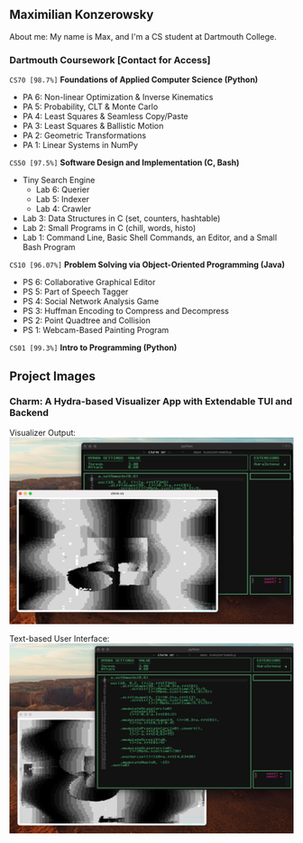 Maximilian Konzerowsky
--

About me: My name is Max, and I'm a CS student at Dartmouth College.

### Dartmouth Coursework [Contact for Access]

`CS70 [98.7%]` **Foundations of Applied Computer Science (Python)**
- PA 6: Non-linear Optimization & Inverse Kinematics
- PA 5: Probability, CLT & Monte Carlo
- PA 4: Least Squares & Seamless Copy/Paste
- PA 3: Least Squares & Ballistic Motion
- PA 2: Geometric Transformations
- PA 1: Linear Systems in NumPy

`CS50 [97.5%]` **Software Design and Implementation (C, Bash)**
- Tiny Search Engine
  - Lab 6: Querier
  - Lab 5: Indexer
  - Lab 4: Crawler
- Lab 3: Data Structures in C (set, counters, hashtable)
- Lab 2: Small Programs in C (chill, words, histo)
- Lab 1: Command Line, Basic Shell Commands, an Editor, and a Small Bash Program

`CS10 [96.07%]` **Problem Solving via Object-Oriented Programming (Java)**
- PS 6: Collaborative Graphical Editor
- PS 5: Part of Speech Tagger
- PS 4: Social Network Analysis Game
- PS 3: Huffman Encoding to Compress and Decompress
- PS 2: Point Quadtree and Collision
- PS 1: Webcam-Based Painting Program
  
`CS01 [99.3%]` **Intro to Programming (Python)**

Project Images
--
### **Charm:** A Hydra-based Visualizer App with Extendable TUI and Backend

Visualizer Output:
![Viz View](images/charmVisualizer.png)

Text-based User Interface:
![TUI View](images/charmTUI.png)
